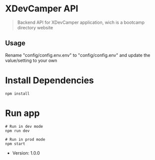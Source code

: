 # XDevCamper API

> Backend API for XDevCamper application, wich is a bootcamp directory website

## Usage
Rename "config/config.env.env" to "config/config.env" and update the value/setting to your own

# Install Dependencies
````````````
npm install
````````````

# Run app
````````````
# Run in dev mode
npm run dev

# Run in prod mode
npm start
````````````

- Version: 1.0.0
